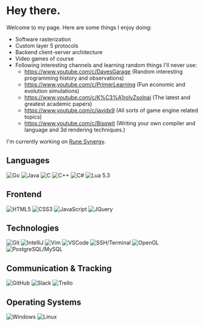 # Hey there.

Welcome to my page. Here are some things I enjoy doing:

- Software rasterization
- Custom layer 5 protocols
- Backend client-server architecture
- Video games of course
- Following interesting channels and learning random things I'll never use:
  - https://www.youtube.com/c/DavesGarage (Random interesting programming history and observations)
  - https://www.youtube.com/c/PrimerLearning (Fun economic and evolution simulations)
  - https://www.youtube.com/c/K%C3%A1rolyZsolnai (The latest and greatest academic papers)
  - https://www.youtube.com/c/javidx9 (All sorts of game engine related topics)
  - https://www.youtube.com/c/Bisqwit (Writing your own compiler and language and 3d rendering techniques.)

I'm currently working on [Rune Synergy](https://github.com/medievalsoftware/runesynergy).

## Languages
![Go](https://medieval.software/img/tech/lang/golang.png)
![Java](https://medieval.software/img/tech/lang/java.png)
![C](https://medieval.software/img/tech/lang/c.png)
![C++](https://medieval.software/img/tech/lang/c++.png)
![C#](https://medieval.software/img/tech/lang/csharp.png)
![Lua 5.3](https://medieval.software/img/tech/lang/lua.png)

## Frontend
![HTML5](https://medieval.software/img/tech/web/html5.png)
![CSS3](https://medieval.software/img/tech/web/css3.png)
![JavaScript](https://medieval.software/img/tech/web/js.png)
![JQuery](https://medieval.software/img/tech/web/jquery.png)

## Technologies
![Git](https://medieval.software/img/tech/tool/git.png)
![IntelliJ](https://medieval.software/img/tech/tool/intellij.png)
![Vim](https://medieval.software/img/tech/tool/vim.png)
![VSCode](https://medieval.software/img/tech/tool/vscode.png)
![SSH/Terminal](https://medieval.software/img/tech/tool/ssh.png)
![OpenGL](https://medieval.software/img/tech/tool/opengl.png)
![PostgreSQL/MySQL](https://medieval.software/img/tech/tool/postgresql.png)

## Communication & Tracking
![GitHub](https://medieval.software/img/tech/tool/github.png)
![Slack](https://medieval.software/img/tech/tool/slack.png)
![Trello](https://medieval.software/img/tech/web/trello.png)

## Operating Systems
![Windows](https://medieval.software/img/tech/os/win11.png)
![Linux](https://medieval.software/img/tech/os/linux.png)
